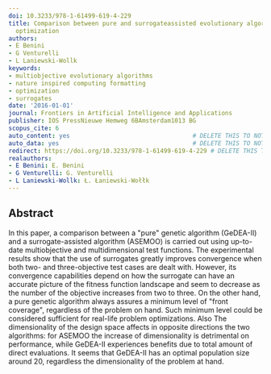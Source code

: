 ```yaml
---
doi: 10.3233/978-1-61499-619-4-229
title: Comparison between pure and surrogateassisted evolutionary algorithms for multiobjective
  optimization
authors:
- E Benini
- G Venturelli
- L Laniewski-Wollk
keywords:
- multiobjective evolutionary algorithms
- nature inspired computing formatting
- optimization
- surrogates
date: '2016-01-01'
journal: Frontiers in Artificial Intelligence and Applications
publisher: IOS PressNieuwe Hemweg 6BAmsterdam1013 BG
scopus_cite: 6
auto_content: yes                                  # DELETE THIS TO NOT AUTO GENERATE CONTENT
auto_data: yes                                     # DELETE THIS TO NOT AUTO GENERATE METADATA
redirect: https://doi.org/10.3233/978-1-61499-619-4-229 # DELETE THIS TO NOT REDIRECT
realauthors:
- E Benini: E. Benini
- G Venturelli: G. Venturelli
- L Laniewski-Wollk: Ł. Łaniewski-Wołłk
---
```



## Abstract
In this paper, a comparison between a "pure" genetic algorithm (GeDEA-II) and a surrogate-assisted algorithm (ASEMOO) is carried out using up-to-date multiobjective and multidimensional test functions. The experimental results show that the use of surrogates greatly improves convergence when both two- and three-objective test cases are dealt with. However, its convergence capabilities depend on how the surrogate can have an accurate picture of the fitness function landscape and seem to decrease as the number of the objective increases from two to three. On the other hand, a pure genetic algorithm always assures a minimum level of "front coverage", regardless of the problem on hand. Such minimum level could be considered sufficient for real-life problem optimizations. Also The dimensionality of the design space affects in opposite directions the two algorithms: for ASEMOO the increase of dimensionality is detrimental on performance, while GeDEA-II experiences benefits due to total amount of direct evaluations. It seems that GeDEA-II has an optimal population size around 20, regardless the dimensionality of the problem at hand.
